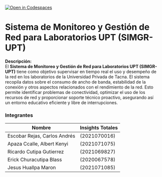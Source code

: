 [![Open in Codespaces](https://classroom.github.com/assets/launch-codespace-2972f46106e565e64193e422d61a12cf1da4916b45550586e14ef0a7c637dd04.svg)](https://classroom.github.com/open-in-codespaces?assignment_repo_id=17040174)


# Sistema de Monitoreo y Gestión de Red para Laboratorios UPT (SIMGR-UPT)

**Descripción:**  
El **Sistema de Monitoreo y Gestión de Red para Laboratorios UPT (SIMGR-UPT)** tiene como objetivo supervisar en tiempo real el uso y desempeño de la red en los laboratorios de la Universidad Privada de Tacna. El sistema recopila datos sobre el consumo de ancho de banda, estabilidad de la conexión y otros aspectos relacionados con el rendimiento de la red. Esto permite identificar problemas de conectividad, optimizar el uso de los recursos de red y proporcionar soporte técnico proactivo, asegurando así un entorno educativo eficiente y libre de interrupciones.

### Integrantes

| Nombre                             | Insights Totales |
|------------------------------------|-------------------|
| Escobar Rejas, Carlos Andrés  | (2021070016) |
| Apaza Ccalle, Albert Kenyi   | (2021071075) |
| Ricardo Cutipa Gutierrez     | (2021069827) |
| Erick Churacutipa Blass     | (2020067578) |
| Jesus Huallpa Maron          | (2021071085) |
